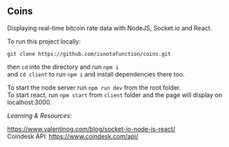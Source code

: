 ## Coins

Displaying real-time bitcoin rate data with NodeJS, Socket.io and React.

To run this project locally:  

`git clone https://github.com/isnotafunction/coins.git`

then `cd` into the directory and run `npm i`   
and `cd client` to run `npm i` and install dependencies there too.  

To start the node server run `npm run dev` from the root folder.   
To start react, run `npm start` from `client` folder and the page will display on localhost:3000.





*Learning & Resources*:

https://www.valentinog.com/blog/socket-io-node-js-react/  
Coindesk API: https://www.coindesk.com/api/

